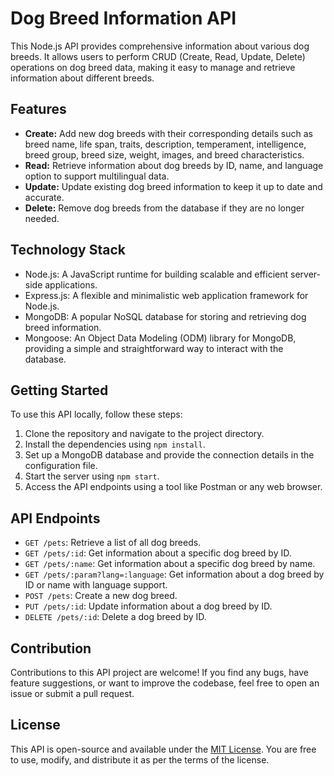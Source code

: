 # Dog Breed Information API

This Node.js API provides comprehensive information about various dog breeds. It allows users to perform CRUD (Create, Read, Update, Delete) operations on dog breed data, making it easy to manage and retrieve information about different breeds.

## Features

- **Create:** Add new dog breeds with their corresponding details such as breed name, life span, traits, description, temperament, intelligence, breed group, breed size, weight, images, and breed characteristics.
- **Read:** Retrieve information about dog breeds by ID, name, and language option to support multilingual data.
- **Update:** Update existing dog breed information to keep it up to date and accurate.
- **Delete:** Remove dog breeds from the database if they are no longer needed.

## Technology Stack

- Node.js: A JavaScript runtime for building scalable and efficient server-side applications.
- Express.js: A flexible and minimalistic web application framework for Node.js.
- MongoDB: A popular NoSQL database for storing and retrieving dog breed information.
- Mongoose: An Object Data Modeling (ODM) library for MongoDB, providing a simple and straightforward way to interact with the database.

## Getting Started

To use this API locally, follow these steps:

1. Clone the repository and navigate to the project directory.
2. Install the dependencies using `npm install`.
3. Set up a MongoDB database and provide the connection details in the configuration file.
4. Start the server using `npm start`.
5. Access the API endpoints using a tool like Postman or any web browser.

## API Endpoints 

- `GET /pets`: Retrieve a list of all dog breeds.
- `GET /pets/:id`: Get information about a specific dog breed by ID.
- `GET /pets/:name`: Get information about a specific dog breed by name.
- `GET /pets/:param?lang=:language`: Get information about a dog breed by ID or name with language support.
- `POST /pets`: Create a new dog breed.
- `PUT /pets/:id`: Update information about a dog breed by ID.
- `DELETE /pets/:id`: Delete a dog breed by ID.

## Contribution

Contributions to this API project are welcome! If you find any bugs, have feature suggestions, or want to improve the codebase, feel free to open an issue or submit a pull request.

## License

This API is open-source and available under the [MIT License](https://opensource.org/licenses/MIT). You are free to use, modify, and distribute it as per the terms of the license.
